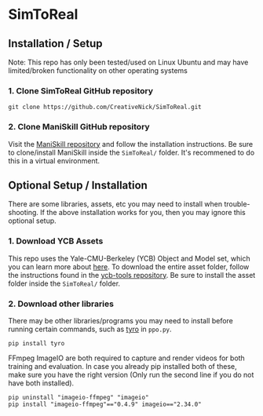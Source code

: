 # SimToReal

## Installation / Setup
Note: This repo has only been tested/used on Linux Ubuntu and may have limited/broken functionality on other operating systems

### 1. Clone SimToReal GitHub repository
```
git clone https://github.com/CreativeNick/SimToReal.git
```

### 2. Clone ManiSkill GitHub repository
Visit the [ManiSkill repository](https://github.com/haosulab/ManiSkill) and follow the installation instructions. Be sure to clone/install ManiSkill inside the `SimToReal/` folder. It's recommened to do this in a virtual environment.

## Optional Setup / Installation
There are some libraries, assets, etc you may need to install when trouble-shooting. If the above installation works for you, then you may ignore this optional setup.

### 1. Download YCB Assets
This repo uses the Yale-CMU-Berkeley (YCB) Object and Model set, which you can learn more about [here](https://www.ycbbenchmarks.com/). To download the entire asset folder, follow the instructions found in the [ycb-tools repository](https://github.com/sea-bass/ycb-tools). Be sure to install the asset folder inside the `SimToReal/` folder.

### 2. Download other libraries
There may be other libraries/programs you may need to install before running certain commands, such as [tyro](https://pypi.org/project/tyro/) in `ppo.py`.
```
pip install tyro
```
FFmpeg ImageIO are both required to capture and render videos for both training and evaluation. In case you already pip installed both of these, make sure you have the right version (Only run the second line if you do not have both installed).
```
pip uninstall "imageio-ffmpeg" "imageio"
pip install "imageio-ffmpeg"=="0.4.9" imageio=="2.34.0"
```
